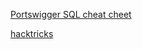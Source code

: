 [Portswigger SQL cheat cheet](https://portswigger.net/web-security/sql-injection/cheat-sheet)

[hacktricks](https://book.hacktricks.xyz/)

